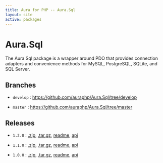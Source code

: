 ```yaml
---
title: Aura for PHP -- Aura.Sql
layout: site
active: packages
---
```


Aura.Sql
========

The Aura Sql package is a wrapper around PDO that provides connection adapters and convenience methods for MySQL, PostgreSQL, SQLite, and SQL Server.

Branches
--------

- `develop` : <https://github.com/auraphp/Aura.Sql/tree/develop>

- `master` : <https://github.com/auraphp/Aura.Sql/tree/master>

Releases
--------

- `1.2.0` : [.zip](https://github.com/auraphp/Aura.Sql/zipball/1.2.0), [.tar.gz](https://github.com/auraphp/Aura.Sql/tarball/1.2.0), [readme](1.2.0/), [api](1.2.0/api/)

- `1.1.0` : [.zip](https://github.com/auraphp/Aura.Sql/zipball/1.1.0), [.tar.gz](https://github.com/auraphp/Aura.Sql/tarball/1.1.0), [readme](1.1.0/), [api](1.1.0/api/)

- `1.0.0` : [.zip](https://github.com/auraphp/Aura.Sql/zipball/1.0.0), [.tar.gz](https://github.com/auraphp/Aura.Sql/tarball/1.0.0), [readme](1.0.0/), [api](1.0.0/api/)
